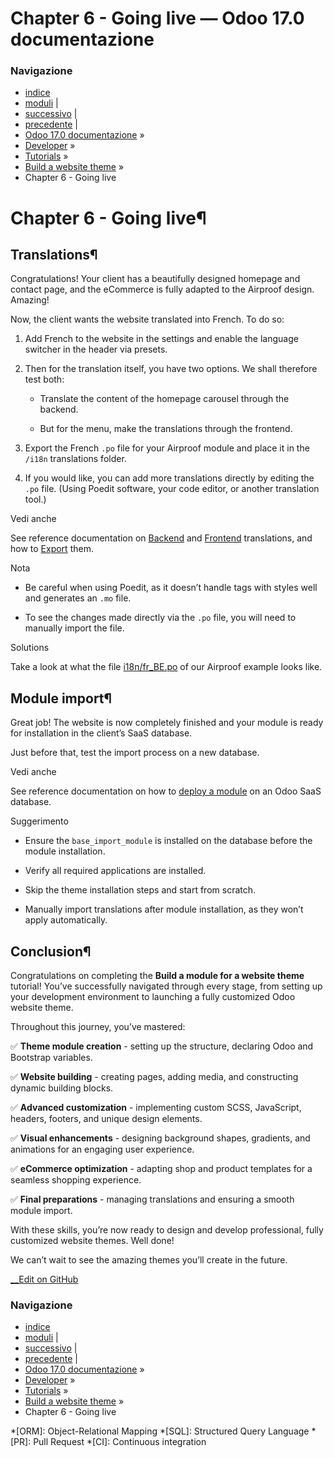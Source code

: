 # Chapter 6 - Going live — Odoo 17.0 documentazione

### Navigazione

  * [indice](../../../genindex.html "Indice generale")
  * [moduli](../../../py-modindex.html "Indice del modulo Python") |
  * [successivo](../../howtos.html "How-to guides") |
  * [precedente](05_dynamic_templates.html "Chapter 5 - Dynamic templates") |
  * [Odoo 17.0 documentazione](../../../index-2.html) »
  * [Developer](../../../developer.html) »
  * [Tutorials](../../tutorials.html) »
  * [Build a website theme](../website_theme.html) »
  * Chapter 6 - Going live



# Chapter 6 - Going live¶

## Translations¶

Congratulations! Your client has a beautifully designed homepage and contact page, and the eCommerce is fully adapted to the Airproof design. Amazing!

Now, the client wants the website translated into French. To do so:

  1. Add French to the website in the settings and enable the language switcher in the header via presets.

  2. Then for the translation itself, you have two options. We shall therefore test both:

     * Translate the content of the homepage carousel through the backend.

     * But for the menu, make the translations through the frontend.

  3. Export the French `.po` file for your Airproof module and place it in the `/i18n` translations folder.

  4. If you would like, you can add more translations directly by editing the `.po` file. (Using Poedit software, your code editor, or another translation tool.)




Vedi anche

See reference documentation on [Backend](../../howtos/website_themes/translations.html#website-themes-translations-backend) and [Frontend](../../howtos/website_themes/translations.html#website-themes-translations-frontend) translations, and how to [Export](../../howtos/website_themes/translations.html#website-themes-translations-export) them.

Nota

  * Be careful when using Poedit, as it doesn’t handle tags with styles well and generates an `.mo` file.

  * To see the changes made directly via the `.po` file, you will need to manually import the file.




Solutions

Take a look at what the file [i18n/fr_BE.po](https://github.com/odoo/tutorials/blob/17.0/website_airproof/i18n/fr_BE.po) of our Airproof example looks like.

## Module import¶

Great job! The website is now completely finished and your module is ready for installation in the client’s SaaS database.

Just before that, test the import process on a new database.

Vedi anche

See reference documentation on how to [deploy a module](../../howtos/website_themes/going_live.html) on an Odoo SaaS database.

Suggerimento

  * Ensure the `base_import_module` is installed on the database before the module installation.

  * Verify all required applications are installed.

  * Skip the theme installation steps and start from scratch.

  * Manually import translations after module installation, as they won’t apply automatically.




## Conclusion¶

Congratulations on completing the **Build a module for a website theme** tutorial! You’ve successfully navigated through every stage, from setting up your development environment to launching a fully customized Odoo website theme.

Throughout this journey, you’ve mastered:

✅ **Theme module creation** \- setting up the structure, declaring Odoo and Bootstrap variables.

✅ **Website building** \- creating pages, adding media, and constructing dynamic building blocks.

✅ **Advanced customization** \- implementing custom SCSS, JavaScript, headers, footers, and unique design elements.

✅ **Visual enhancements** \- designing background shapes, gradients, and animations for an engaging user experience.

✅ **eCommerce optimization** \- adapting shop and product templates for a seamless shopping experience.

✅ **Final preparations** \- managing translations and ensuring a smooth module import.

With these skills, you’re now ready to design and develop professional, fully customized website themes. Well done!

We can’t wait to see the amazing themes you’ll create in the future.

[ __Edit on GitHub](https://github.com/odoo/documentation/edit/17.0/content/developer/tutorials/website_theme/06_going_live.rst)

### Navigazione

  * [indice](../../../genindex.html "Indice generale")
  * [moduli](../../../py-modindex.html "Indice del modulo Python") |
  * [successivo](../../howtos.html "How-to guides") |
  * [precedente](05_dynamic_templates.html "Chapter 5 - Dynamic templates") |
  * [Odoo 17.0 documentazione](../../../index-2.html) »
  * [Developer](../../../developer.html) »
  * [Tutorials](../../tutorials.html) »
  * [Build a website theme](../website_theme.html) »
  * Chapter 6 - Going live


  *[ORM]: Object-Relational Mapping
  *[SQL]: Structured Query Language
  *[PR]: Pull Request
  *[CI]: Continuous integration